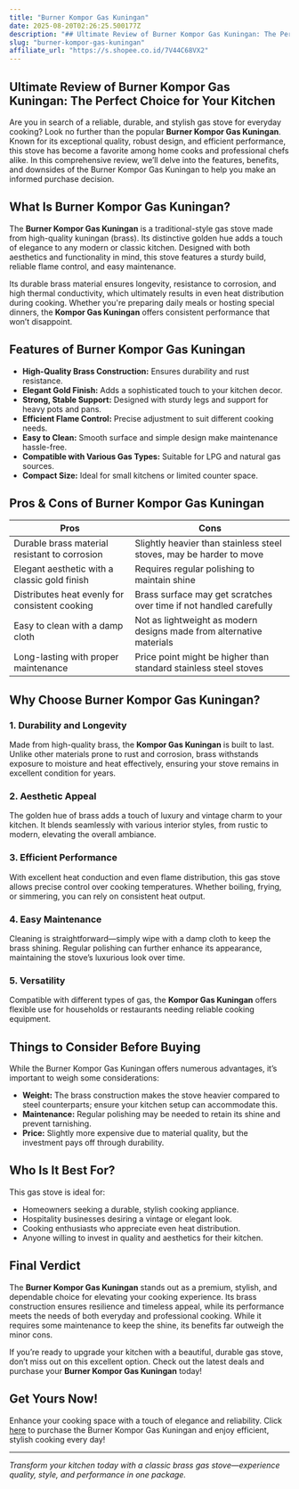 ```yaml
---
title: "Burner Kompor Gas Kuningan"
date: 2025-08-20T02:26:25.500177Z
description: "## Ultimate Review of Burner Kompor Gas Kuningan: The Perfect Choice for Your Kitchen..."
slug: "burner-kompor-gas-kuningan"
affiliate_url: "https://s.shopee.co.id/7V44C68VX2"
---
```

## Ultimate Review of Burner Kompor Gas Kuningan: The Perfect Choice for Your Kitchen

Are you in search of a reliable, durable, and stylish gas stove for everyday cooking? Look no further than the popular **Burner Kompor Gas Kuningan**. Known for its exceptional quality, robust design, and efficient performance, this stove has become a favorite among home cooks and professional chefs alike. In this comprehensive review, we’ll delve into the features, benefits, and downsides of the Burner Kompor Gas Kuningan to help you make an informed purchase decision.

## What Is Burner Kompor Gas Kuningan?

The **Burner Kompor Gas Kuningan** is a traditional-style gas stove made from high-quality kuningan (brass). Its distinctive golden hue adds a touch of elegance to any modern or classic kitchen. Designed with both aesthetics and functionality in mind, this stove features a sturdy build, reliable flame control, and easy maintenance.

Its durable brass material ensures longevity, resistance to corrosion, and high thermal conductivity, which ultimately results in even heat distribution during cooking. Whether you're preparing daily meals or hosting special dinners, the **Kompor Gas Kuningan** offers consistent performance that won’t disappoint.

## Features of Burner Kompor Gas Kuningan

- **High-Quality Brass Construction:** Ensures durability and rust resistance.
- **Elegant Gold Finish:** Adds a sophisticated touch to your kitchen decor.
- **Strong, Stable Support:** Designed with sturdy legs and support for heavy pots and pans.
- **Efficient Flame Control:** Precise adjustment to suit different cooking needs.
- **Easy to Clean:** Smooth surface and simple design make maintenance hassle-free.
- **Compatible with Various Gas Types:** Suitable for LPG and natural gas sources.
- **Compact Size:** Ideal for small kitchens or limited counter space.

## Pros & Cons of Burner Kompor Gas Kuningan

| Pros | Cons |
| --- | --- |
| Durable brass material resistant to corrosion | Slightly heavier than stainless steel stoves, may be harder to move |
| Elegant aesthetic with a classic gold finish | Requires regular polishing to maintain shine |
| Distributes heat evenly for consistent cooking | Brass surface may get scratches over time if not handled carefully |
| Easy to clean with a damp cloth | Not as lightweight as modern designs made from alternative materials |
| Long-lasting with proper maintenance | Price point might be higher than standard stainless steel stoves |

## Why Choose Burner Kompor Gas Kuningan?

### 1. Durability and Longevity

Made from high-quality brass, the **Kompor Gas Kuningan** is built to last. Unlike other materials prone to rust and corrosion, brass withstands exposure to moisture and heat effectively, ensuring your stove remains in excellent condition for years.

### 2. Aesthetic Appeal

The golden hue of brass adds a touch of luxury and vintage charm to your kitchen. It blends seamlessly with various interior styles, from rustic to modern, elevating the overall ambiance.

### 3. Efficient Performance

With excellent heat conduction and even flame distribution, this gas stove allows precise control over cooking temperatures. Whether boiling, frying, or simmering, you can rely on consistent heat output.

### 4. Easy Maintenance

Cleaning is straightforward—simply wipe with a damp cloth to keep the brass shining. Regular polishing can further enhance its appearance, maintaining the stove’s luxurious look over time.

### 5. Versatility

Compatible with different types of gas, the **Kompor Gas Kuningan** offers flexible use for households or restaurants needing reliable cooking equipment.

## Things to Consider Before Buying

While the Burner Kompor Gas Kuningan offers numerous advantages, it’s important to weigh some considerations:

- **Weight:** The brass construction makes the stove heavier compared to steel counterparts; ensure your kitchen setup can accommodate this.
- **Maintenance:** Regular polishing may be needed to retain its shine and prevent tarnishing.
- **Price:** Slightly more expensive due to material quality, but the investment pays off through durability.

## Who Is It Best For?

This gas stove is ideal for:

- Homeowners seeking a durable, stylish cooking appliance.
- Hospitality businesses desiring a vintage or elegant look.
- Cooking enthusiasts who appreciate even heat distribution.
- Anyone willing to invest in quality and aesthetics for their kitchen.

## Final Verdict

The **Burner Kompor Gas Kuningan** stands out as a premium, stylish, and dependable choice for elevating your cooking experience. Its brass construction ensures resilience and timeless appeal, while its performance meets the needs of both everyday and professional cooking. While it requires some maintenance to keep the shine, its benefits far outweigh the minor cons.

If you’re ready to upgrade your kitchen with a beautiful, durable gas stove, don’t miss out on this excellent option. Check out the latest deals and purchase your **Burner Kompor Gas Kuningan** today!

## Get Yours Now!

Enhance your cooking space with a touch of elegance and reliability. Click [here](https://s.shopee.co.id/7V44C68VX2) to purchase the Burner Kompor Gas Kuningan and enjoy efficient, stylish cooking every day!

---

*Transform your kitchen today with a classic brass gas stove—experience quality, style, and performance in one package.*